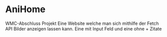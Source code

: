 # AniHome
WMC-Abschluss Projekt
Eine Website welche man sich mithilfe der Fetch API Bilder anzeigen lassen kann. Eine mit Input Feld und eine ohne + Zitate
